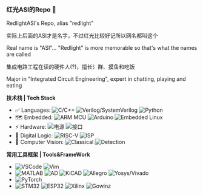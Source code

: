 ### 红光ASl的Repo 🥺

RedlightASl's Repo, alias "redlight"

实际上后面的ASl才是名字，不过红光比较好记所以网名都叫这个

Real name is "ASl"... "Redlight" is more memorable so that's what the names are called

集成电路工程在读的硬件人(?)，擅长氵群、摸鱼和吃饭

Major in "Integrated Circuit Engineering", expert in chatting, playing and eating

**技术栈 | Tech Stack**
* ✅ Languages: ![C/C++](https://img.shields.io/badge/-C/C++-white?style=flat-square&logo=c) 
![Verilog/SystemVerilog](https://img.shields.io/badge/-Verilog/SystemVerilog-white?style=flat-square&logo=V)
![Python](https://img.shields.io/badge/-Python-white?style=flat-square&logo=Python)
* 🗺 Embedded: ![ARM MCU](https://img.shields.io/badge/-MCU-white?style=flat-square&logo=Arm)
![Arduino](https://img.shields.io/badge/-Arduino-white?style=flat-square&logo=Arduino)
![Embedded Linux](https://img.shields.io/badge/-Embedded%20Linux-white?style=flat-square&logo=Linux)
* ⚡ Hardware: ![电源](https://img.shields.io/badge/-PowerSupply-white?style=flat-square)
![接口](https://img.shields.io/badge/-Interfaces-00629B?style=flat-square&logo=IEEE)
* 🚀 Digital Logic: 
![RISC-V](https://img.shields.io/badge/-RV32-F6B21A?style=flat-square)
![ISP](https://img.shields.io/badge/-ISP-76B900?style=flat-square)
* 🤖 Computer Vision: ![Classical](https://img.shields.io/badge/-Classical-5C3EE8?style=flat-square&logo=OpenCV)
![Detection](https://img.shields.io/badge/-Detection-white?style=flat-square)

**常用工具框架 | Tools&FrameWork**

* ![VSCode](https://img.shields.io/badge/-VS%20Code-007ACC?style=flat-square&logo=visual-studio-code) 
![Vim](https://img.shields.io/badge/-Vim-019733?style=flat-square&logo=Vim)
* ![MATLAB](https://img.shields.io/badge/-MATLAB-blue?style=flat-square&logo=Matrix)
![AD](https://img.shields.io/badge/-Altium%20Designer-24292E?style=flat-square&logo=Altium%20Designer)
![KiCAD](https://img.shields.io/badge/-KiCad-6C0101?style=flat-square&logo=KiCad)
![Allegro](https://img.shields.io/badge/-Allegro-000000?style=flat-square&logo=Allegro)
![Yosys/Vivado](https://img.shields.io/badge/-Yosys/Vivado-pink?style=flat-square)
* ![PyTorch](https://img.shields.io/badge/-PyTorch-grey?style=flat-square&logo=PyTorch)
* ![STM32](https://img.shields.io/badge/-STM32-03234B?style=flat-square&logo=STMicroelectronics) 
![ESP32](https://img.shields.io/badge/-ESP32-282423?style=flat-square&logo=Espressif)
![Xilinx](https://img.shields.io/badge/-Xilinx-E01F27?style=flat-square&logo=Xilinx)
![Gowin](https://img.shields.io/badge/-Gowin-005183?style=flat-square)z
